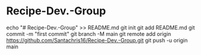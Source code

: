 # Recipe-Dev.-Group
echo "# Recipe-Dev.-Group" >> README.md
git init
git add README.md
git commit -m "first commit"
git branch -M main
git remote add origin https://github.com/Santachris16/Recipe-Dev.-Group.git
git push -u origin main
